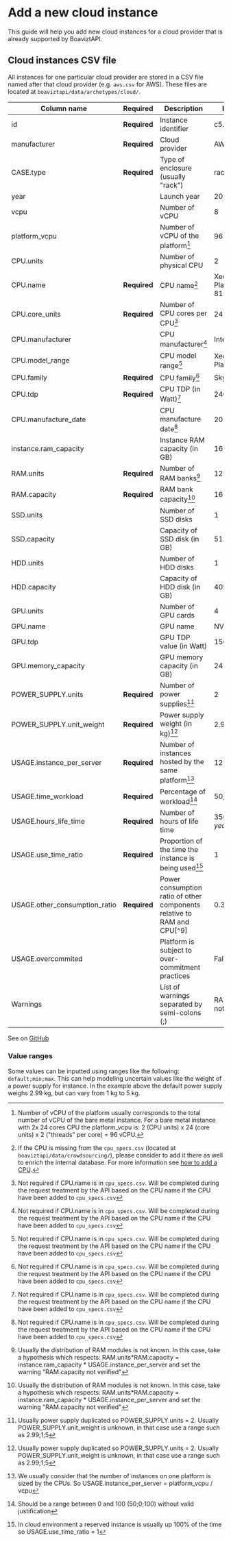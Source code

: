 # Add a new cloud instance

This guide will help you add new cloud instances for a cloud provider that is already supported by BoaviztAPI.

## Cloud instances CSV file

All instances for one particular cloud provider are stored in a CSV file named after that cloud provider (e.g. `aws.csv` for AWS). These files are located at `boaviztapi/data/archetypes/cloud/`. 

| Column name                   | Required     | Description                                                             | Example                   |
|-------------------------------|--------------|-------------------------------------------------------------------------|---------------------------|
| id                            | **Required** | Instance identifier                                                     | c5.2xlarge                |
| manufacturer                  | **Required** | Cloud provider                                                          | AWS                       |
| CASE.type                     | **Required** | Type of enclosure (usually "rack")                                      | rack                      |
| year                          |              | Launch year                                                             | 2016                      |
| vcpu                          |              | Number of vCPU                                                          | 8                         |
| platform_vcpu                 |              | Number of vCPU of the platform[^1]                                      | 96                        |
| CPU.units                     |              | Number of physical CPU                                                  | 2                         |
| CPU.name                      | **Required** | CPU name[^2]                                                            | Xeon Platinum 8124M       |
| CPU.core_units                | **Required** | Number of CPU cores per CPU[^3]                                         | 24                        |
| CPU.manufacturer              |              | CPU manufacturer[^3]                                                    | Intel                     |
| CPU.model_range               |              | CPU model range[^3]                                                     | Xeon Platinum             |
| CPU.family                    | **Required** | CPU family[^3]                                                          | Skylake                   |
| CPU.tdp                       | **Required** | CPU TDP (in Watt)[^3]                                                   | 240                       |
| CPU.manufacture_date          |              | CPU manufacture date[^3]                                                | 2016                      |
| instance.ram_capacity         |              | Instance RAM capacity (in GB)                                           | 16                        |
| RAM.units                     | **Required** | Number of RAM banks[^4]                                                 | 12                        |
| RAM.capacity                  | **Required** | RAM bank capacity[^4]                                                   | 16                        |
| SSD.units                     |              | Number of SSD disks                                                     | 1                         |
| SSD.capacity                  |              | Capacity of SSD disk (in GB)                                            | 512                       |
| HDD.units                     |              | Number of HDD disks                                                     | 1                         |
| HDD.capacity                  |              | Capacity of HDD disk (in GB)                                            | 4096                      |
| GPU.units                     |              | Number of GPU cards                                                     | 4                         |
| GPU.name                      |              | GPU name                                                                | NVIDIA A10G               |
| GPU.tdp                       |              | GPU TDP value (in Watt)                                                 | 150                       |
| GPU.memory_capacity           |              | GPU memory capacity (in GB)                                             | 24                        |
| POWER_SUPPLY.units            | **Required** | Number of power supplies[^5]                                            | 2                         |
| POWER_SUPPLY.unit_weight      | **Required** | Power supply weight (in kg)[^5]                                         | 2.99;1;5                  |
| USAGE.instance_per_server     | **Required** | Number of instances hosted by the same platform[^6]                     | 12                        |
| USAGE.time_workload           | **Required** | Percentage of workload[^7]                                              | 50;0;100                  |
| USAGE.hours_life_time         | **Required** | Number of hours of life time                                            | 35040 _(=4 years)_        |
| USAGE.use_time_ratio          | **Required** | Proportion of the time the instance is being used[^8]                   | 1                         |
| USAGE.other_consumption_ratio | **Required** | Power consumption ratio of other components relative to RAM and CPU[^9] | 0.33;0.2;0.6              |
| USAGE.overcommited            |              | Platform is subject to over-commitment practices                        | False                     |
| Warnings                      |              | List of warnings separated by semi-colons (;)                           | RAM.capacity not verified |

 See on [GitHub](https://github.com/Boavizta/boaviztapi/tree/main/boaviztapi/data/archetypes/cloud)

[^1]: Number of vCPU of the platform usually corresponds to the total number of vCPU of the bare metal instance. For a bare metal instance with 2x 24 cores CPU the platform_vcpu is: 2 (CPU units) x 24 (core units) x 2 ("threads" per core) = 96 vCPU.

[^2]: If the CPU is missing from the `cpu_specs.csv` (located at `boaviztapi/data/crowdsourcing/`), please consider to add it there as well to enrich the internal database. For more information see [how to add a CPU](cpu.md).

[^3]: Not required if CPU.name is in `cpu_specs.csv`. Will be completed during the request treatment by the API based on the CPU name if the CPU have been added to `cpu_specs.csv`

[^4]: Usually the distribution of RAM modules is not known. In this case, take a hypothesis which respects: RAM.units*RAM.capacity = instance.ram_capacity * USAGE.instance_per_server and set the warning "RAM.capacity not verified"

[^5]: Usually power supply duplicated so POWER_SUPPLY.units = 2. Usually POWER_SUPPLY.unit_weight is unknown, in that case use a range such as 2.99;1;5

[^6]: We usually consider that the number of instances on one platform is sized by the CPUs. So USAGE.instance_per_server = platform_vcpu / vcpu

[^7]: Should be a range between 0 and 100 (50;0;100) without valid justification

[^8]: In cloud environment a reserved instance is usually up 100% of the time so USAGE.use_time_ratio = 1


### Value ranges

Some values can be inputted using ranges like the following: `default;min;max`. This can help modeling uncertain values like the weight of a power supply for instance. In the example above the default power supply weighs 2.99 kg, but can vary from 1 kg to 5 kg.

